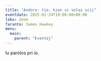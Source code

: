 ```yaml
---
title: "Andoro: ĉio, kion vi volas scii"
eventdato: 2025-01-24T19:00:00+00:00
loko: Zoom
faranto: James Hawkey
menu:
  main:
    parent: "Eventoj"
---
```


Iu parolos pri io.
